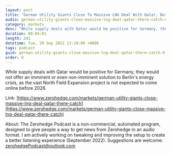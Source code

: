 ```yaml
---
layout: post
title: "German Utility Giants Close To Massive LNG Deal With Qatar, But There Is A Catch"
audio: german-utility-giants-close-massive-lng-deal-qatar-there-catch-0
category: markets
desc: "While supply deals with Qatar would be positive for Germany, they would not offer an imminent or even non-imminent solution to Berlin's energy crisis, as the vast North Field Expansion project is not expected to come online before 2026."
duration: 00:04:01
length: 241
datetime: Tue, 20 Sep 2022 13:10:00 +0000
tags: podcast
guid: german-utility-giants-close-massive-lng-deal-qatar-there-catch-0
order: 0
---
```

While supply deals with Qatar would be positive for Germany, they would not offer an imminent or even non-imminent solution to Berlin's energy crisis, as the vast North Field Expansion project is not expected to come online before 2026.

Link: [https://www.zerohedge.com/markets/german-utility-giants-close-massive-lng-deal-qatar-there-catch](https://www.zerohedge.com/markets/german-utility-giants-close-massive-lng-deal-qatar-there-catch)

About: The Zerohedge Podcast is a non-commercial, automated program, designed to give people a way to get news from Zerohedge in an audio format.  I am actively working on tweaking and improving the setup to create a better listening experience (September 2022).  Suggestions are welcome: [zerohedgePodcast@outlook.com](mailto:zerohedgePodcast@outlook.com)